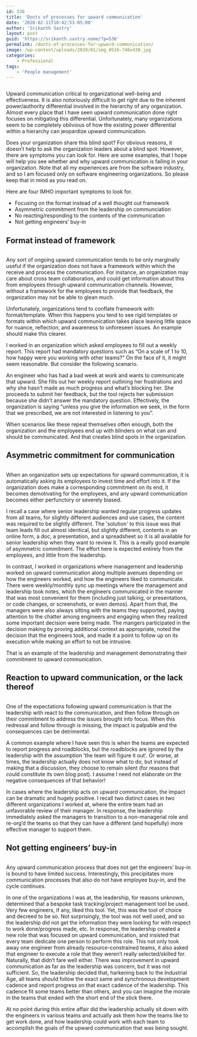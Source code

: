 ```yaml
---
id: 536
title: 'Donts of processes for upward communication'
date: '2020-02-11T10:42:53-05:00'
author: 'Srikanth Sastry'
layout: post
guid: 'https://srikanth.sastry.name/?p=536'
permalink: /donts-of-processes-for-upward-communication/
image: /wp-content/uploads/2020/01/img_0526-740x430.jpg
categories:
    - Professional
tags:
    - 'People management'
---
```


<!-- wp:image {"align":"center","id":566,"sizeSlug":"large"} -->
<div class="wp-block-image"><figure class="aligncenter size-large"><img src="https://srikanth.sastry.name/wp-content/uploads/2020/02/pexels-photo-3532005-1024x682.jpg" alt="" class="wp-image-566"/></figure></div>
<!-- /wp:image -->

<!-- wp:paragraph -->
<p>Upward communication critical to organizational well-being and effectiveness. It is also notoriously difficult to get right due to the inherent power/authority differential involved in the hierarchy of any organization. Almost every place that I have seen upward communication done right focuses on mitigating this differential. Unfortunately, many organizations seem to be completely oblivious of how the existing power differential within a hierarchy can jeopardize upward communication. </p>
<!-- /wp:paragraph -->

<!-- wp:paragraph -->
<p>Does your organization share this blind spot? For obvious reasons, it doesn’t help to ask the organization leaders about a blind spot. However, there are symptoms you can look for. Here are some examples, that I hope will help you see whether and why upward communication is failing in your organization.  Note that all my experiences are from the software industry, and so I am focused only on software engineering organizations. So please keep that in mind as you read on.</p>
<!-- /wp:paragraph -->

<!-- wp:paragraph -->
<p>Here are four IMHO important symptoms to look for.</p>
<!-- /wp:paragraph -->

<!-- wp:list -->
<ul><li>Focusing on the format instead of a well thought out framework</li><li>Asymmetric commitment from the leadership on communciation</li><li>No reacting/responding to the contents of the communication</li><li>Not getting engineers’ buy-in</li></ul>
<!-- /wp:list -->

<!-- wp:heading -->
<h2>Format instead of framework</h2>
<!-- /wp:heading -->

<!-- wp:image {"align":"center","id":568,"sizeSlug":"large"} -->
<div class="wp-block-image"><figure class="aligncenter size-large"><img src="https://srikanth.sastry.name/wp-content/uploads/2020/02/img_0141.jpg" alt="" class="wp-image-568"/></figure></div>
<!-- /wp:image -->

<!-- wp:paragraph -->
<p>Any sort of ongoing upward communication tends to be only marginally useful if the organization does not have a framework within which the receive and process the communication. For instance, an organization may care about cross team collaboration, and could get information about this from employees through upward communication channels. However, without a framework for the employees to provide that feedback, the organization may not be able to glean much. </p>
<!-- /wp:paragraph -->

<!-- wp:paragraph -->
<p>Unfortunately, organizations tend to conflate framework with format/template. When this happens you tend to see rigid templates or formats within which upward communication takes place leaving little space for nuance, reflection, and awareness to unforeseen issues. An example should make this clearer. </p>
<!-- /wp:paragraph -->

<!-- wp:paragraph -->
<p>I worked in an organization which asked employees to fill out a weekly report. This report had mandatory questions such as “On a scale of 1 to 10, how happy were you working with other teams?” On the face of it, it might seem reasonable. But consider the following scenario.</p>
<!-- /wp:paragraph -->

<!-- wp:paragraph -->
<p>An engineer who has had a bad week at work and wants to communicate that upward. She fills out her weekly report outlining her frustrations and why she hasn’t made as much progress and what’s blocking her. She proceeds to submit her feedback, but the tool rejects her submission because she didn’t answer the mandatory question. Effectively, the organization is saying “unless you give the information we seek, in the form that we prescribed, we are not interested in listening to you”.</p>
<!-- /wp:paragraph -->

<!-- wp:paragraph -->
<p>When scenarios like these repeat themselves often enough, both the organization and the employees end up with blinders on what can and should be communicated. And that creates blind spots in the organization. </p>
<!-- /wp:paragraph -->

<!-- wp:heading -->
<h2><strong>Asymmetric</strong> <strong>commitment</strong> for <strong>communication</strong> </h2>
<!-- /wp:heading -->

<!-- wp:image {"align":"center","id":569,"sizeSlug":"large"} -->
<div class="wp-block-image"><figure class="aligncenter size-large"><img src="https://srikanth.sastry.name/wp-content/uploads/2020/02/img_0142.jpg" alt="" class="wp-image-569"/></figure></div>
<!-- /wp:image -->

<!-- wp:paragraph -->
<p>When an organization sets up expectations for upward communication, it is automatically asking its employees to invest time and effort into it. If the organization does make a corresponding commitment on its end, it becomes demotivating for the employees, and any upward communication becomes either perfunctory or severely biased. </p>
<!-- /wp:paragraph -->

<!-- wp:paragraph -->
<p>I recall a case where senior leadership wanted regular progress updates from all teams, for slightly different audiences and use cases, the content was required to be slightly different. The 'solution' to this issue was that team leads fill out almost identical, but slightly different, contents in an online form, a doc, a presentation, and a spreadsheet so it is all available for senior leadership when they want to review it. This is a really good example of asymmetric commitment. The effort here is expected entirely from the employees, and little from the leadership. </p>
<!-- /wp:paragraph -->

<!-- wp:paragraph -->
<p>In contrast, I worked in organizations where management and leadership worked on upward communication along multiple avenues depending on how the engineers worked, and how the engineers liked to communicate. There were weekly/monthly sync up meetings where the management and leadership took notes, which the engineers communicated in the manner that was most convenient for them (including just talking, or presentations, or code changes, or screenshots, or even demos). Apart from that, the managers were also always sitting with the teams they supported, paying attention to the chatter among engineers and engaging when they realized some important decision were being made. The mangers participated in the decision making by proving additional context as appropriate, noted the decision that the engineers took, and made it a point to follow up on its execution while making an effort to not be intrusive.</p>
<!-- /wp:paragraph -->

<!-- wp:paragraph -->
<p>That is an example of the leadership and management demonstrating their commitment to upward communication.</p>
<!-- /wp:paragraph -->

<!-- wp:heading -->
<h2>Reaction to upward communication, or the lack thereof</h2>
<!-- /wp:heading -->

<!-- wp:image {"id":571,"sizeSlug":"large"} -->
<figure class="wp-block-image size-large"><img src="https://srikanth.sastry.name/wp-content/uploads/2020/02/pexels-photo-1669158-1024x682.jpg" alt="" class="wp-image-571"/></figure>
<!-- /wp:image -->

<!-- wp:paragraph -->
<p>One of the expectations following upward communication is that the leadership with react to the communication, and then follow through on their commitment to address the issues brought into focus. When this redressal and follow through is missing, the impact is palpable and the consequences can be detrimental.</p>
<!-- /wp:paragraph -->

<!-- wp:paragraph -->
<p>A common example where I have seen this is when the teams are expected to report progress and roadblocks, but the roadblocks are ignored by the leadership with the assumption 'the team will figure it out'. Or worse, at times, the leadership actually does not know what to do, but instead of making that a discussion, they choose to remain silent (for reasons that could constitute its own blog post). I assume I need not elaborate on the negative consequences of that behavior!</p>
<!-- /wp:paragraph -->

<!-- wp:paragraph -->
<p>In cases where the leadership acts on upward communication, the impact can be dramatic and hugely positive. I recall two distinct cases in two different organizations I worked at, where the entire team had an unfavorable review of their manager. In response, the leadership immediately asked the managers to transition to a non-managerial role and re-org’d the teams so that they can have a different (and hopefully) more effective manager to support them.</p>
<!-- /wp:paragraph -->

<!-- wp:heading -->
<h2>Not getting engineers’ buy-in</h2>
<!-- /wp:heading -->

<!-- wp:image {"id":572,"sizeSlug":"large"} -->
<figure class="wp-block-image size-large"><img src="https://srikanth.sastry.name/wp-content/uploads/2020/02/pexels-photo-791765-1024x682.jpg" alt="" class="wp-image-572"/></figure>
<!-- /wp:image -->

<!-- wp:paragraph -->
<p>Any upward communication process that does not get the engineers’ buy-in is bound to have limited success. Interestingly, this precipitates more communication processes that also do not have employee buy-in, and the cycle continues.</p>
<!-- /wp:paragraph -->

<!-- wp:paragraph -->
<p>In one of the organizations I was at, the leadership, for reasons unknown, determined that a bespoke task tracking/project management tool be used. Very few engineers, if any, liked this tool. Yet, this was the tool of choice and decreed to be so. Not surprisingly, the tool was not well used, and so the leadership did not get the information they were looking for with respect to work done/progress made, etc. In response, the leadership created a new role that was focused on upward communication, and insisted that every team dedicate one person to perform this role. This not only took away one engineer from already resource-constrained teams, it also asked that engineer to execute a role that they weren’t really selected/skilled for. Naturally, that didn’t fare well either. There was improvement in upward communication as far as the leadership was concern, but it was not sufficient. So, the leadership decided that, harkening back to the Industrial Age, all teams should follow the exact same and synchronous development cadence and report progress on that exact cadence of the leadership. This cadence fit some teams better than others, and you can imagine the morale in the teams that ended with the short end of the stick there.</p>
<!-- /wp:paragraph -->

<!-- wp:paragraph -->
<p>At no point during this entire affair did the leadership actually sit down with the engineers in various teams and actually ask them how the teams like to get work done, and how leadership could work with each team to accomplish the goals of the upward communication that was being sought.</p>
<!-- /wp:paragraph -->